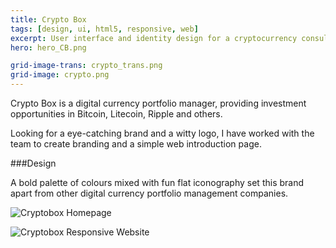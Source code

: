 ```yaml
---
title: Crypto Box
tags: [design, ui, html5, responsive, web]
excerpt: User interface and identity design for a cryptocurrency consultancy.
hero: hero_CB.png

grid-image-trans: crypto_trans.png
grid-image: crypto.png
---
```


Crypto Box is a digital currency portfolio manager, providing investment opportunities in Bitcoin, Litecoin, Ripple and others.

Looking for a eye-catching brand and a witty logo, I have worked with the team to create branding and a simple web introduction page.

###Design

A bold palette of colours mixed with fun flat iconography set this brand apart from other digital currency portfolio management companies.

![Cryptobox Homepage](portfolio_img/cryptobox/cryptobox-site-02.jpg)
    
![Cryptobox Responsive Website](portfolio_img/cryptobox/cryptobox-site-01.jpg)
    